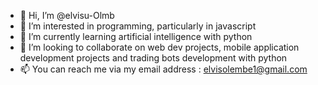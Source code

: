 - 👋 Hi, I’m @elvisu-Olmb
- 👀 I’m interested in programming, particularly in javascript 
- 🌱 I’m currently learning artificial intelligence with python
- 💞️ I’m looking to collaborate on web dev projects, mobile application development projects and trading bots development with python
- 📫 You can reach me via my email address : elvisolembe1@gmail.com

<!---
elvisu-Ojiisan/elvisu-Ojiisan is a ✨ special ✨ repository because its `README.md` (this file) appears on your GitHub profile.
You can click the Preview link to take a look at your changes.
--->
